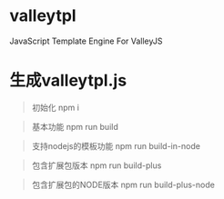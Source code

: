 # valleytpl
JavaScript Template Engine For ValleyJS

# 生成valleytpl.js

> 初始化
npm i

> 基本功能
npm run build

> 支持nodejs的模板功能
npm run build-in-node

> 包含扩展包版本
npm run build-plus

> 包含扩展包的NODE版本
npm run build-plus-node
